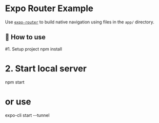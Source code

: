 # Expo Router Example

Use [`expo-router`](https://expo.github.io/router) to build native navigation using files in the `app/` directory.

## 🚀 How to use
#1. Setup project
npm install
# 2. Start local server
npm start
# or use 
expo-cli start --tunnel
